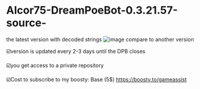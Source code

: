# Alcor75-DreamPoeBot-0.3.21.57-source-
the latest version with decoded strings
![image](https://github.com/vlaskinarita/Alcor75-DreamPoeBot-0.3.21.57-source-/assets/120003563/b5ffb00d-fdfa-44bc-a185-4bf6b286fe47)
compare to another version

☑️version is updated every 2-3 days until the DPB closes

☑️you get access to a private repository

☑️Cost to subscribe to my boosty: Base (5$) https://boosty.to/gameassist 
